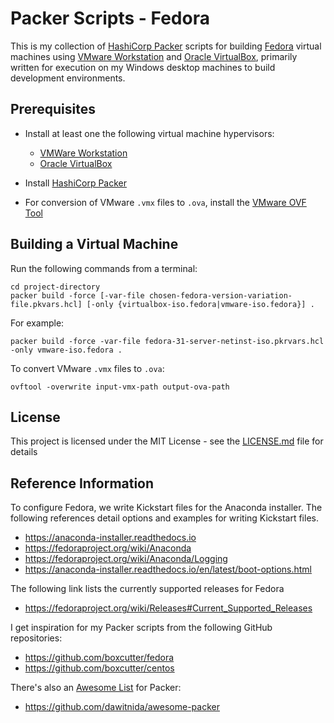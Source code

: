 # Packer Scripts - Fedora

This is my collection of [HashiCorp Packer][hashicorp-packer] scripts for 
building [Fedora][fedora] virtual machines using 
[VMware Workstation][vmware-workstation] and 
[Oracle VirtualBox][oracle-virtualbox], primarily written for execution on my 
Windows desktop machines to build development environments. 

[hashicorp-packer]: https://www.packer.io/
[fedora]: https://getfedora.org/
[vmware-workstation]: https://www.vmware.com/sg/products/workstation-pro.html
[oracle-virtualbox]: https://www.virtualbox.org/

## Prerequisites

* Install at least one the following virtual machine hypervisors:
    * [VMWare Workstation][vmware-workstation] 
    * [Oracle VirtualBox][oracle-virtualbox]

* Install [HashiCorp Packer][hashicorp-packer]

* For conversion of VMware `.vmx` files to `.ova`, install the 
[VMware OVF Tool][vmware-ovf-tool]

[vmware-ovf-tool]: https://code.vmware.com/web/tool/4.4.0/ovf

## Building a Virtual Machine

Run the following commands from a terminal:
    
    cd project-directory
    packer build -force [-var-file chosen-fedora-version-variation-file.pkvars.hcl] [-only {virtualbox-iso.fedora|vmware-iso.fedora}] .

For example:
    
    packer build -force -var-file fedora-31-server-netinst-iso.pkrvars.hcl -only vmware-iso.fedora .

To convert VMware `.vmx` files to `.ova`:

    ovftool -overwrite input-vmx-path output-ova-path  


## License

This project is licensed under the MIT License - see the [LICENSE.md](LICENSE.md) file for details

## Reference Information

To configure Fedora, we write Kickstart files for the Anaconda installer. The following references detail options and examples for writing Kickstart files.
* https://anaconda-installer.readthedocs.io
* https://fedoraproject.org/wiki/Anaconda
* https://fedoraproject.org/wiki/Anaconda/Logging
* https://anaconda-installer.readthedocs.io/en/latest/boot-options.html

The following link lists the currently supported releases for Fedora
* https://fedoraproject.org/wiki/Releases#Current_Supported_Releases

I get inspiration for my Packer scripts from the following GitHub repositories:
* https://github.com/boxcutter/fedora
* https://github.com/boxcutter/centos

There's also an [Awesome List][awesome-list] for Packer:
* https://github.com/dawitnida/awesome-packer

[awesome-list]: https://github.com/sindresorhus/awesome
